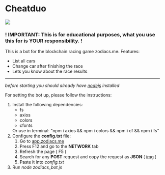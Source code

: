 # Cheatduo

<img src="https://www.cheatduo.io/assets/img/logos/logo/cheatduo-core.png"></img>

<h3>! IMPORTANT: This is for educational purposes, what you use this for is YOUR responsibility. !</h3>

This is a bot for the blockchain racing game zodiacs.me.
Features:

<ul>
<li>List all cars</li>
 <li>Change car after finishing the race</li>
 <li>Lets you know about the race results</li>
 </ul>
<hr>
<i>before starting you should already have <a href="https://nodejs.org/en/">nodejs</a> installed</i>

For setting the bot up, please follow the instructions:<br>

<ol>
<li>
Install the following dependencies:
    <ul>
    <li>fs</li>
    <li>axios</li>
    <li>colors</li>
    <li>cfonts</li>
    </ul>
 Or use in terminal: "npm i axios && npm i colors && npm i cf && npm i fs"
</li>
<li>Configure the <b>config.txt</b> file:
    <ol>
    <li>Go to <a href="app.zodiacs.me">app.zodiacs.me</a></li><li>Press F12 and go to the <b>NETWORK</b> tab</li>
    <li>Refresh the page ( F5 )</li><li>Search for any <b>POST</b> request and copy the request as <b>JSON</b> ( <a href="https://i.ibb.co/pP9G6CX/Whats-App-Image-2022-01-04-at-13-43-58.jpg">img</a> )</li><li>Paste it into <i>config.txt</i></li></ol>
</li>
<li>Run <i>node zodiacs_bot.js</i></li>
</ol>
